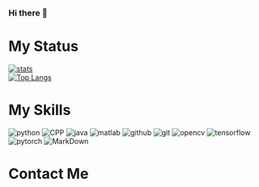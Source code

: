 ### Hi there 👋

<!--
**jinxiqinghuan/jinxiqinghuan** is a ✨ _special_ ✨ repository because its `README.md` (this file) appears on your GitHub profile.

Here are some ideas to get you started:

- 🔭 I’m currently working on ...
- 🌱 I’m currently learning ...
- 👯 I’m looking to collaborate on ...
- 🤔 I’m looking for help with ...
- 💬 Ask me about ...
- 📫 How to reach me: ...
- 😄 Pronouns: ...
- ⚡ Fun fact: ...
-->

# My Status
[![stats](https://github-readme-stats-izh7piylk.vercel.app/api?username=jinxiqinghuan&hide=prs,contribs&show_icons=true&bg_color=DEG,E66345,A65481&title_color=FFFFFF&text_color=FFFFFF&icon_color=FFFFFF)](https://github.com/jinxiqinghuan/)
<br>
[![Top Langs](https://github-readme-stats-izh7piylk.vercel.app/api/top-langs/?username=jinxiqinghuan&langs_count=10&card_width=495&bg_color=DEG,A65481,E66345&title_color=FFFFFF&text_color=FFFFFF&icon_color=FFFFFF)](https://github.com/jinxiqinghuan/)
<br>


# My Skills

![python](https://img.shields.io/badge/-python-grey?style=for-the-badge&logo=python&logoColor=white&labelColor=8E2DE2)
![CPP](https://img.shields.io/badge/-CPP-grey?style=for-the-badge&logo=c&logoColor=white&labelColor=8E2DE2)
![java](https://img.shields.io/badge/-java-grey?style=for-the-badge&logo=java&logoColor=white&labelColor=8E2DE2)
![matlab](https://img.shields.io/badge/-matlab-grey?style=for-the-badge&logo=matlab&logoColor=white&labelColor=8E2DE2)
![github](https://img.shields.io/badge/-github-grey?style=for-the-badge&logo=github&logoColor=white&labelColor=8E2DE2)
![git](https://img.shields.io/badge/-git-grey?style=for-the-badge&logo=git&logoColor=white&labelColor=8E2DE2)
![opencv](https://img.shields.io/badge/-opencv-grey?style=for-the-badge&logo=opencv&logoColor=white&labelColor=8E2DE2)
![tensorflow](https://img.shields.io/badge/-tensorflow-grey?style=for-the-badge&logo=tensorflow&logoColor=white&labelColor=8E2DE2)
![pytorch](https://img.shields.io/badge/-pytorch-grey?style=for-the-badge&logo=pytorch&logoColor=white&labelColor=8E2DE2)
![MarkDown](https://img.shields.io/badge/-Markdown-grey?style=for-the-badge&logo=Markdown&logoColor=white&labelColor=8E2DE2)


# Contact Me
